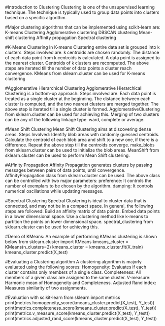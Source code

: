 #Introduction to Clustering
Clustering is one of the unsupervised learning technique.
The technique is typically used to group data points into clusters based on a specific algorithm.

#Major clustering algorithms that can be implemented using scikit-learn are:
K-means Clustering
Agglomerative clustering
DBSCAN clustering
Mean-shift clustering
Affinity propagation
Spectral clustering

#K-Means Clustering
In K-means Clustering entire data set is grouped into k clusters.
Steps involved are:
k centroids are chosen randomly.
The distance of each data point from k centroids is calculated. A data point is assigned to the nearest cluster.
Centroids of k clusters are recomputed.
The above steps are iterated till the number of data points a cluster reach convergence.
KMeans from sklearn.cluster can be used for K-means clustering.

#Agglomerative Hierarchical Clustering
Agglomerative Hierarchical Clustering is a bottom-up approach.
Steps involved are:
Each data point is treated as a single cluster at the beginning.
The distance between each cluster is computed, and the two nearest clusters are merged together.
The above step is iterated till a single cluster is formed.
AgglomerativeClustering from sklearn.cluster can be used for achieving this.
Merging of two clusters can be any of the following linkage type: ward, complete or average.
  
#Mean Shift Clustering
Mean Shift Clustering aims at discovering dense areas.
Steps Involved:
Identify blob areas with randomly guessed centroids.
Calculate the centroid of each blob area and shift to a new one, if there is a difference.
Repeat the above step till the centroids converge.
make_blobs from sklearn.cluster can be used to initialize the blob areas. MeanShift from sklearn.cluster can be used to perform Mean Shift clustering.

#Affinity Propagation
Affinity Propagation generates clusters by passing messages between pairs of data points, until convergence.
AffinityPropagation class from sklearn.cluster can be used.
The above class can be controlled with two major parameters:
preference: It controls the number of exemplars to be chosen by the algorithm.
damping: It controls numerical oscillations while updating messages.
  
#Spectral Clustering
Spectral Clustering is ideal to cluster data that is connected, and may not be in a compact space.
In general, the following steps are followed:
Build an affinity matrix of data points.
Embed data points in a lower dimensional space.
Use a clustering method like k-means to partition the points on lower dimensional space.
spectral_clustering from sklearn.cluster can be used for achieving this.

#Demo of KMeans:
An example of performing KMeans clustering is shown below
from sklearn.cluster import KMeans
kmeans_cluster = KMeans(n_clusters=2)
kmeans_cluster = kmeans_cluster.fit(X_train) 
kmeans_cluster.predict(X_test)

#Evaluating a Clustering algorithm
A clustering algorithm is majorly evaluated using the following scores:
Homogeneity: Evaluates if each cluster contains only members of a single class.
Completeness: All members of a given class are assigned to the same cluster.
V-measure: Harmonic mean of Homogeneity and Completeness.
Adjusted Rand index: Measures similarity of two assignments.
  
#Evaluation with scikit-learn
from sklearn import metrics
print(metrics.homogeneity_score(kmeans_cluster.predict(X_test), Y_test))
print(metrics.completeness_score(kmeans_cluster.predict(X_test), Y_test))
print(metrics.v_measure_score(kmeans_cluster.predict(X_test), Y_test))
print(metrics.adjusted_rand_score(kmeans_cluster.predict(X_test), Y_test))
